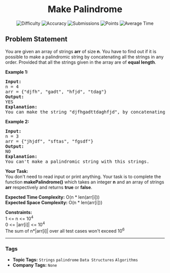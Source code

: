 <h1 align="center">Make Palindrome</h1>

<p align="center">
  <img alt="Difficulty" title="Difficulty" src="https://custom-icon-badges.demolab.com/badge/Difficulty: Easy-1F222E?style=for-the-badge&logoColor=white&logo=fire"/>
  <img alt="Accuracy" title="Accuracy" src="https://custom-icon-badges.demolab.com/badge/Accuracy: 55.43%25-1F222E?style=for-the-badge&logoColor=white&logo=target"/>
  <img alt="Submissions" title="Submissions" src="https://custom-icon-badges.demolab.com/badge/Submissions: 34K+-1F222E?style=for-the-badge&logoColor=white&logo=repo"/>
  <img alt="Points" title="Points" src="https://custom-icon-badges.demolab.com/badge/Points: 2-1F222E?style=for-the-badge&logoColor=white&logo=award"/>
  <img alt="Average Time" title="Average Time" src="https://custom-icon-badges.demolab.com/badge/Average%20Time: N/A-1F222E?style=for-the-badge&logoColor=white&logo=clock"/>
</p>

## Problem Statement

You are given an array of strings <b>arr</b> of size<b> n</b>. You have to find out if it is possible to make a palindromic string by concatenating all the strings in any order. Provided that all the strings given in the array are of <b>equal length</b>.

<b>Example 1:</b>

<pre><b>Input:</b>
n = 4
arr = {"djfh", "gadt", "hfjd", "tdag"}
<b>Output:</b>
YES
<b>Explanation:</b>
You can make the string "djfhgadttdaghfjd", by concatenating the given strings which is a palindrome.
</pre>

<b>Example 2:</b>

<pre><b>Input:</b>
n = 3
arr = {"jhjdf", "sftas", "fgsdf"}
<b>Output:</b>
NO
<b>Explanation:</b>
You can't make a palindromic string with this strings.
</pre>

<b>Your Task:</b><br>
You don't need to read input or print anything. Your task is to complete the function <b>makePalindrome()</b> which takes an integer <b>n</b> and an array of strings <b>arr</b> respectively and returns <b>true</b> or <b>false</b>.

<b>Expected Time Complexity:</b> O(n * len(arr[i]))<br>
<b>Expected Space Complexity:</b> O(n * len(arr[i]))

<b>Constraints:</b><br>
1 <= n <= 10<sup>4</sup><br>
0 <= |arr[i]| <= 10<sup>4</sup><br>
The sum of n*|arr[i]| over all test cases won't exceed 10<sup>6</sup>


<hr>

### Tags
- **Topic Tags:** `Strings` `palindrome` `Data Structures` `Algorithms`
- **Company Tags:** `None`

